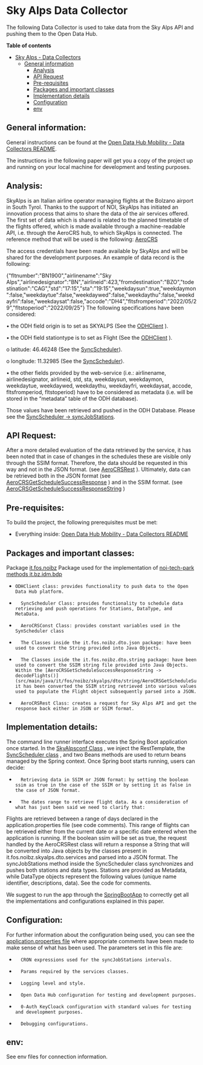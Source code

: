 <!--
SPDX-FileCopyrightText: NOI Techpark <digital@noi.bz.it>

SPDX-License-Identifier: CC0-1.0
-->

# Sky Alps Data Collector 

The following Data Collector is used to take data from the Sky Alps API and pushing them to the Open Data Hub.

**Table of contents**
- [Sky Alps - Data Collectors](#Sky-Alps-Data-Collector)
	- [General information](#General-information)
		- [Analysis](#Analysis)
		- [API Request](#API-Request)
		- [Pre-requisites](#Pre-requisites)
		- [Packages and important classes](#Packages-and-important-classes)
		- [Implementation details](#Implementation-details)
		- [Configuration](#Configuration)
		- [env](#env)
		
## General information: ##

General instructions can be found at the [Open Data Hub Mobility - Data
Collectors README](../../README.md).

The instructions in the following paper will get you a copy of the project up and running on your local machine for development and testing purposes. 

## Analysis: ##

SkyAlps is an Italian airline operator managing flights at the Bolzano airport in South Tyrol. Thanks to the support of NOI, SkyAlps has initiated an innovation process that aims to share the data of the air services offered. 
The first set of data which is shared is related to the planned timetable of the flights offered, which is made available through a machine-readable API, i.e. through the AeroCRS hub, to which SkyAlps is connected. The reference method that will be used is the following: [AeroCRS](https://docs.aerocrs.com/reference/getschedule) 

The access credentials have been made available by SkyAlps and will be shared for the development purposes. An example of data record is the following:

{"fltnumber":"BN1900","airlinename":"Sky Alps","airlinedesignator":"BN","airlineid":423,"fromdestination":"BZO","todestination":"CAG","std":"17:15","sta":"19:15","weekdaysun":true,"weekdaymon":false,"weekdaytue":false,"weekdaywed":false,"weekdaythu":false,"weekdayfri":false,"weekdaysat":false,"accode":"DH4","fltsfromperiod":"2022\/05\/29","fltstoperiod":"2022\/09\/25"}
The following specifications have been considered:

•	the ODH field origin is to set as SKYALPS (See the [ODHClient](src/main/java/it/fos/noibz/skyalps/service/ODHClient.java) ).

•	the ODH field stationtype is to set as Flight (See the [ODHClient](src/main/java/it/fos/noibz/skyalps/service/ODHClient.java) ).

o	latitude: 46.46248 (See the [SyncScheduler](src/main/java/it/fos/noibz/skyalps/service/SyncScheduler.java)).

o	longitude: 11.32985 (See the [SyncScheduler](src/main/java/it/fos/noibz/skyalps/service/SyncScheduler.java)).

•	the other fields provided by the web-service (i.e.: airlinename, airlinedesignator, airlineid, std, sta, weekdaysun, weekdaymon, weekdaytue, weekdaywed, weekdaythu, weekdayfri, weekdaysat, accode, fltsfromperiod, fltstoperiod)  have to be considered as metadata (i.e. will be stored in the “metadata” table of the ODH database).

Those values have been retrieved and pushed in the ODH Database. Please see the [SyncScheduler -> syncJobStations](src/main/java/it/fos/noibz/skyalps/service/SyncScheduler.java). 

## API Request: ##

After a more detailed evaluation of the data retrieved by the service, it has been noted that in case of changes in the schedules these are visible only through the SSIM format. Therefore, the data should be requested in this way and not in the JSON format. (see [AeroCRSRest](src/main/java/it/fos/noibz/skyalps/rest/AeroCRSRest.java) ). 
Ultimately, data can be retrieved both in the JSON format (see [AeroCRSGetScheduleSuccessResponse](src/main/java/it/fos/noibz/skyalps/dto/json/AeroCRSGetScheduleSuccessResponse.java) )  and in the SSIM format. (see [AeroCRSGetScheduleSuccessResponseString](src/main/java/it/fos/noibz/skyalps/dto/string/AeroCRSGetScheduleSuccessResponseString.java) )

## Pre-requisites: ##

To build the project, the following prerequisites must be met: 
-	Everything inside: [Open Data Hub Mobility - Data Collectors README](../../README.md#prerequisites)

## Packages and important classes: ##

Package [it.fos.noibz](src/main/java/it/fos/noibz) 
Package used for the implementation of [noi-tech-park methods it.bz.idm.bdp](noi-techpark/bdp-core/dto/src/main/java/it/bz/idm/bdp/dto/)
-     ODHClient class: provides functionality to push data to the Open Data Hub platform.
-       SyncScheduler Class: provides functionality to schedule data retrieving and push operations for Stations, DataType, and MetaData. 
-       AeroCRSConst Class: provides constant variables used in the SynScheduler class 
-       The Classes inside the it.fos.noibz.dto.json package: have been used to convert the String provided into Java Objects. 
-       The Classes inside the it.fos.noibz.dto.string package: have been used to convert the SSIM string file provided into Java Objects. Within the [AeroCRSGetScheduleSuccessResponseString -> decodeFlights()](src/main/java/it/fos/noibz/skyalps/dto/string/AeroCRSGetScheduleSuccessResponseString.java it has been converted the SSIM string retrieved into various values used to populate the Flight object subsequently parsed into a JSON. 
-       AeroCRSRest Class: creates a request for Sky Alps API and get the response back either in JSON or SSIM format. 

## Implementation details: #

The command line runner interface executes the Spring Boot application once started. 
In the [SkyAlpsconf Class](src/main/java/it/fos/noibz/skyalps/conf/SkyAlpsconf.java) 
, we inject the RestTemplate, the [SyncScheduler class](src/main/java/it/fos/noibz/skyalps/service/SyncScheduler.java)
, and two Beans methods are used to return beans managed by the Spring context. 
Once Spring boot starts running, users can decide: 
-       Retrieving data in SSIM or JSON format: by setting the boolean ssim as true in the case of the SSIM or by setting it as false in the case of JSON format.
-       The dates range to retrieve flight data. As a consideration of what has just been said we need to clarify that: 
Flights are retrieved between a range of days declared in the application.properties file (see code comments). This range of flights can be retrieved either from the current date or a specific date entered when the application is running. 
If the boolean ssim will be set as true, the request handled by the AeroCRSRest class will return a response a String that will be converted into Java objects by the classes present in it.fos.noibz.skyalps.dto.services and parsed into a JSON format. 
The syncJobStations method inside the SyncScheduler class synchronizes and pushes both stations and data types. Stations are provided as Metadata, while DataType objects represent the following values (unique name identifier, descriptions, data). See the code for comments.

We suggest to run the app through the [SpringBootApp](src/main/java/it/fos/noibz/skyalps/SpringBootApp.java) to correctly get all the implementations and configurations explained in this paper.

## Configuration: ##

For further information about the configuration being used, you can see the [application.properties file](src/main/resources/application.properties) where appropriate comments have been made to make sense of what has been used. The parameters set in this file are: 
-       CRON expressions used for the syncJobStations intervals.
-       Params required by the services classes.
-       Logging level and style.
-       Open Data Hub configuration for testing and development purposes. 
-       0-Auth KeyCloack configuration with standard values for testing and development purposes.
-       Debugging configurations. 

## env: ##
See env files for connection information.
